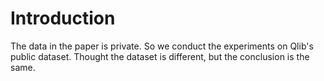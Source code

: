 


# Introduction


The data in the paper is private. So we conduct the experiments on Qlib's public dataset. 
Thought the dataset is different, but the conclusion is the same.
